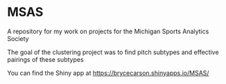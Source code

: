 # MSAS
A repository for my work on projects for the Michigan Sports Analytics Society

The goal of the clustering project was to find pitch subtypes and effective pairings of these subtypes

You can find the Shiny app at https://brycecarson.shinyapps.io/MSAS/ 
